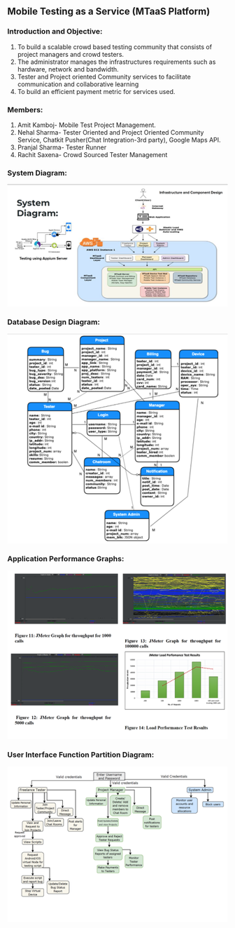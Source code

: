 ## Mobile Testing as a Service (MTaaS Platform)

### Introduction and Objective:

1) To build a scalable crowd based testing community that consists of project managers and crowd testers.
2) The administrator manages the infrastructures requirements such as hardware, network and bandwidth.
3) Tester and Project oriented Community services to facilitate communication and collaborative learning
4) To build an efficient payment metric for services used.

### Members:
1) Amit Kamboj- Mobile Test Project Management.
2) Nehal Sharma- Tester Oriented and Project Oriented Community Service, Chatkit Pusher(Chat Integration-3rd party), Google Maps API.
3) Pranjal Sharma- Tester Runner
4) Rachit Saxena- Crowd Sourced Tester Management

### System Diagram:

![](SystemDesign.png)

### Database Design Diagram:

![](Database.png)

### Application Performance Graphs:

![](Test.png)

### User Interface Function Partition Diagram:

![](UI.png)
